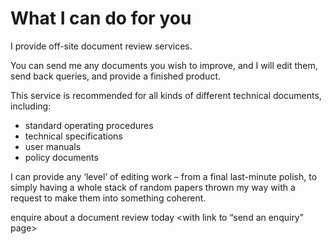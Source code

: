 # What I can do for you

I provide off-site document review services.

You can send me any documents you wish to improve, and I will edit them, send back queries, and provide a finished product.

This service is recommended for all kinds of different technical documents, including:

 * standard operating procedures
 * technical specifications
 * user manuals
 * policy documents

I can provide any ‘level’ of editing work – from a final last-minute polish, to simply having a whole stack of random papers thrown my way with a request to make them into something coherent.

enquire about a document review today
<with link to “send an enquiry” page>

